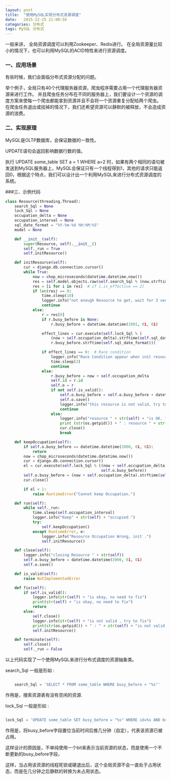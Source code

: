 ```yaml
---
layout: post
title:  "使用MySQL实现分布式资源调度"
date:   2015-12-25 21:00:56
categories: 分布式
tags: MySQL 分布式
---
```


一般来讲， 全局资源调度可以利用Zookeeper、Redis进行。 在全局资源量比较小的情况下，也可以利用MySQL的ACID特性来进行资源调度。

### 一、应用场景

有些时候，我们会面临分布式资源分配的问题。

举个例子，全局只有40个代理服务器资源，爬虫程序需要占用一个代理服务器资源来进行工作。 并且爬虫任务分布在不同的服务器上，我们要设计一个资源的调度方案来使每一个爬虫都能拿到资源并且不会将一个资源重复分配给两个爬虫。 在爬虫任务退出或挂掉的情况下，我们还希望资源可以静默的被释放，不会造成资源的浪费。

### 二、实现原理

MySQL是OLTP数据库，会保证数据的一致性。

UPDATE语句会返回影响数据行数的值。

执行 UPDATE some_table SET a = 1 WHERE a=2 时，如果有两个相同的语句被发送到MySQL服务器上，MySQL会保证只有一个线程得到1，其他的请求只能返回0，根据这个特点，我们可以设计出一个利用MySQL来进行分布式资源调度的系统。

###三、示例代码

``` python
class Resource(threading.Thread):
    search_Sql = None
    lock_Sql = None
    occupation_delta = None
    occupation_interval = None
    sql_date_format = "%Y-%m-%d %H:%M:%S"
    model = None

    def __init__(self):
        super(Resource, self).__init__()
        self._run = True
        self.initResource()

    def initResource(self):
        cur = django.db.connection.cursor()
        while True:
            now = chop_microseconds(datetime.datetime.now())
            res = self.model.objects.raw(self.search_Sql % (now.strftime(self.sql_date_format)))
            res = [i for i in res]  # if i.is_effective == 2]
            if len(res) == 0:
                time.sleep(10)
                logger.info("not enough Resource to get, wait for 3 seconds ...")
                continue
            else:
                r = res[0]
                if r.busy_before is None:
                    r.busy_before = datetime.datetime(2001, 01, 01)

                effect_lines = cur.execute(self.lock_Sql % (
                    (now + self.occupation_delta).strftime(self.sql_date_format), r.id,
                    r.busy_before.strftime(self.sql_date_format)))

                if effect_lines == 0:  # Race condition
                    logger.info("Race Condition appear when init resource.")
                    time.sleep(2)
                    continue
                else:
                    r.busy_before = now + self.occupation_delta
                    self.id = r.id
                    self.o = r
                    if not self.is_valid():
                        self.o.busy_before = self.o.busy_before + datetime.timedelta(days=1)
                        self.o.save()
                        logger.info("this resource is not valid, try to get another.")
                        continue
                    else:
                        logger.info("resource " + str(self) + "is OK. ")
                        print (str(os.getpid()) + " : resource " + str(self) + "is OK. ")
                        cur.close()
                        break

    def keepOccupation(self):
        if self.o.busy_before == datetime.datetime(2000, 01, 01):
            return
        now = chop_microseconds(datetime.datetime.now())
        cur = django.db.connection.cursor()
        el = cur.execute(self.lock_Sql % ((now + self.occupation_delta).strftime(self.sql_date_format), self.o.id,
                                          self.o.busy_before))
        self.o.busy_before = (now + self.occupation_delta).strftime(self.sql_date_format)
        cur.close()

        if el < 1:
            raise RuntimeError("Cannot keep Occupation.")

    def run(self):
        while self._run:
            time.sleep(self.occupation_interval)
            logger.info("Keep" + str(self) + "occupied.")
            try:
                self.keepOccupation()
            except RuntimeError, e:
                logger.info("Resource Occupation Wrong, init .")
                self.initResource()

    def close(self):
        logger.info("closing Resource " + str(self))
        self.o.busy_before = datetime.datetime(2000, 01, 01)
        self.o.save()

    def is_valid(self):
        raise NotImplementedError

    def fix(self):
        if self.is_valid():
            logger.info(str(self) + "is okay, no need to fix")
            print(str(self) + "is okay, no need to fix")
            return
        else:
            self.close()
            logger.info(str(self) + "is not valid , try to fix")
            print(str(os.getpid()) + " : " + str(self) + "is not valid , try to fix")
            self.initResource()

    def terminate(self):
        self.close()
        self._run = False

```

以上代码实现了一个使用MySQL来进行分布式调度的资源抽象类。

search_Sql 一般是形如 :

``` python

    search_Sql = 'SELECT * FROM some_table WHERE busy_before < "%s"'

```
作用是，搜索资源表有没有空闲的资源.

lock_Sql 一般是形如 :

``` python

lock_Sql = 'UPDATE some_table SET busy_before = "%s" WHERE id=%s AND busy_before = "%s"'

```

作用是，将busy_before字段置位当前时间后推几分钟（自定），代表该资源已被占用。

这样设计的原因是，不单纯使用一个bit来表示当前资源的状态，而是使用一个不断更新的busy_before字段，

这样，当占用该资源的线程死锁或硬退出后，这个全局资源不会一直处于占用状态，而是在几分钟之后静默的转换为未占用状态。


